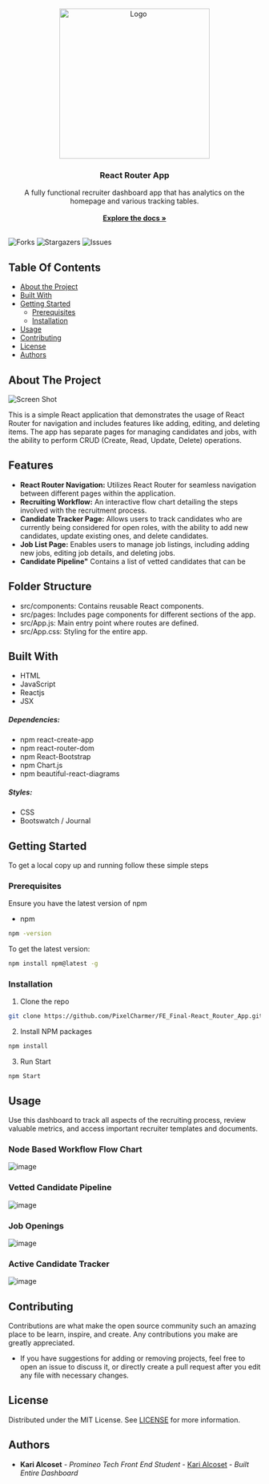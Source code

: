 <br/>
<p align="center">
  <a href="https://github.com/PixelCharmer/FE_Final-React_Router_App">
    <img src="https://github.com/PixelCharmer/week13_react-app/assets/145899504/769237c9-b855-4f03-8b22-707c8c456b54" alt="Logo" width="300" height="300">
  </a>

  <h3 align="center">React Router App</h3>

  <p align="center">
    A fully functional recruiter dashboard app that has analytics on the homepage and various tracking tables. 
    <br/>
    <br/>
    <a href="https://github.com/PixelCharmer/FE_Final-React_Router_App"><strong>Explore the docs »</strong></a>
    <br/>
    <br/>
  </p>
</p>

![Forks](https://img.shields.io/github/forks/PixelCharmer/FE_Final-React_Router_App?style=social) ![Stargazers](https://img.shields.io/github/stars/PixelCharmer/FE_Final-React_Router_App?style=social) ![Issues](https://img.shields.io/github/issues/PixelCharmer/FE_Final-React_Router_App) 

## Table Of Contents

* [About the Project](#about-the-project)
* [Built With](#built-with)
* [Getting Started](#getting-started)
  * [Prerequisites](#prerequisites)
  * [Installation](#installation)
* [Usage](#usage)
* [Contributing](#contributing)
* [License](#license)
* [Authors](#authors)

## About The Project

![Screen Shot](https://github.com/PixelCharmer/FE_Final-React_Router_App/assets/145899504/c00047ea-0fd8-43c5-8a60-60f8f20ef83d)

This is a simple React application that demonstrates the usage of React Router for navigation and includes features like adding, editing, and deleting items. The app has separate pages for managing candidates and jobs, with the ability to perform CRUD (Create, Read, Update, Delete) operations.

## Features

- **React Router Navigation:** 
Utilizes React Router for seamless navigation between different pages within the application.
- **Recruiting Workflow:**
An interactive flow chart detailing the steps involved with the recruitment process. 
- **Candidate Tracker Page:** 
Allows users to track candidates who are currently being considered for open roles, with the ability to add new candidates, update existing ones, and delete candidates.
- **Job List Page:** 
Enables users to manage job listings, including adding new jobs, editing job details, and deleting jobs.
- **Candidate Pipeline"**
Contains a list of vetted candidates that can be 

## Folder Structure

- src/components: Contains reusable React components.
- src/pages: Includes page components for different sections of the app.
- src/App.js: Main entry point where routes are defined.
- src/App.css: Styling for the entire app.

## Built With

  - HTML
  - JavaScript
  - Reactjs
  - JSX
  
##### Dependencies: 
  - npm react-create-app
  - npm react-router-dom
  - npm React-Bootstrap
  - npm Chart.js
  - npm beautiful-react-diagrams

##### Styles:
  - CSS
  - Bootswatch / Journal

## Getting Started

To get a local copy up and running follow these simple steps

### Prerequisites

Ensure you have the latest version of npm

* npm

```sh
npm -version
```
To get the latest version:
```sh
npm install npm@latest -g
```

### Installation

1. Clone the repo

```sh
git clone https://github.com/PixelCharmer/FE_Final-React_Router_App.git
```

2. Install NPM packages

```sh
npm install
```

3. Run Start

```JS
npm Start
```

## Usage

Use this dashboard to track all aspects of the recruiting process, review valuable metrics, and access important recruiter templates and documents.  

### Node Based Workflow Flow Chart 
![image](https://github.com/PixelCharmer/FE_Final-React_Router_App/assets/145899504/c160d1a6-2ae1-413d-a4a1-6c1723d025a2)

### Vetted Candidate Pipeline
![image](https://github.com/PixelCharmer/FE_Final-React_Router_App/assets/145899504/3d0deec7-15d6-499c-9e7a-f1542f810442)

### Job Openings
![image](https://github.com/PixelCharmer/FE_Final-React_Router_App/assets/145899504/a6816f11-0e4b-45ca-bfcd-458051a57cb6)

### Active Candidate Tracker
![image](https://github.com/PixelCharmer/FE_Final-React_Router_App/assets/145899504/d68a89a7-6c40-464b-9f13-88d7a8e0bdee)

## Contributing

Contributions are what make the open source community such an amazing place to be learn, inspire, and create. Any contributions you make are greatly appreciated.

- If you have suggestions for adding or removing projects, feel free to open an issue to discuss it, or directly create a pull request after you edit any file with necessary changes.

## License

Distributed under the MIT License. See [LICENSE](https://github.com/PixelCharmer/FE_Final-React_Router_App/blob/main/LICENSE.md) for more information.

## Authors

* **Kari Alcoset** - *Promineo Tech Front End Student* - [Kari Alcoset](https://github.com/PixelCharmer) - *Built Entire Dashboard*

